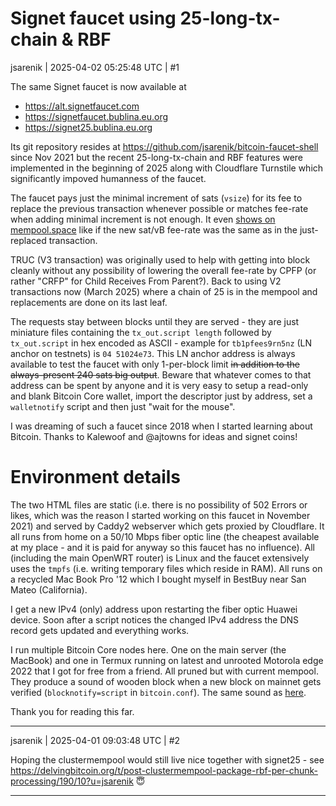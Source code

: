 # Signet faucet using 25-long-tx-chain & RBF

jsarenik | 2025-04-02 05:25:48 UTC | #1

The same Signet faucet is now available at

* https://alt.signetfaucet.com
* https://signetfaucet.bublina.eu.org
* https://signet25.bublina.eu.org

Its git repository resides at https://github.com/jsarenik/bitcoin-faucet-shell since Nov 2021 but the recent 25-long-tx-chain and RBF features were implemented in the beginning of 2025 along with Cloudflare Turnstile which significantly impoved humanness of the faucet.

The faucet pays just the minimal increment of sats (`vsize`) for its fee to replace the previous transaction whenever possible or matches fee-rate when adding minimal increment is not enough. It even [shows on mempool.space](https://mempool.space/signet/address/tb1p4tp4l6glyr2gs94neqcpr5gha7344nfyznfkc8szkreflscsdkgqsdent4) like if the new sat/vB fee-rate was the same as in the just-replaced transaction.

TRUC (V3 transaction) was originally used to help with getting into block cleanly without any possibility of lowering the overall fee-rate by CPFP (or rather "CRFP" for Child Receives From Parent?). Back to using V2 transactions now (March 2025) where a chain of 25 is in the mempool and replacements are done on its last leaf.

The requests stay between blocks until they are served - they are just miniature files containing the `tx_out.script length` followed by `tx_out.script` in hex encoded as ASCII - example for `tb1pfees9rn5nz` (LN anchor on testnets) is `04 51024e73`. This LN anchor address is always available to test the faucet with only 1-per-block limit ~~in addition to the always-present 240 sats big output~~. Beware that whatever comes to that address can be spent by anyone and it is very easy to setup a read-only and blank Bitcoin Core wallet, import the descriptor just by address, set a `walletnotify` script and then just "wait for the mouse".

I was dreaming of such a faucet since 2018 when I started learning about Bitcoin. Thanks to Kalewoof and @ajtowns for ideas and signet coins!


# Environment details

The two HTML files are static (i.e. there is no possibility of 502 Errors or likes, which was the reason I started working on this faucet in November 2021) and served by Caddy2 webserver which gets proxied by Cloudflare. It all runs from home on a 50/10 Mbps fiber optic line (the cheapest available at my place - and it is paid for anyway so this faucet has no influence). All (including the main OpenWRT router) is Linux and the faucet extensively uses the `tmpfs` (i.e. writing temporary files which reside in RAM). All runs on a recycled Mac Book Pro '12 which I bought myself in BestBuy near San Mateo (California).

I get a new IPv4 (only) address upon restarting the fiber optic Huawei device. Soon after a script notices the changed IPv4 address the DNS record gets updated and everything works.

I run multiple Bitcoin Core nodes here. One on the main server (the MacBook) and one in Termux running on latest and unrooted Motorola edge 2022 that I got for free from a friend. All pruned but with current mempool. They produce a sound of wooden block when a new block on mainnet gets verified (`blocknotify=script` in `bitcoin.conf`). The same sound as [here](https://display.anyone.eu.org/price.html).

Thank you for reading this far.

-------------------------

jsarenik | 2025-04-01 09:03:48 UTC | #2

Hoping the clustermempool would still live nice together with signet25 - see https://delvingbitcoin.org/t/post-clustermempool-package-rbf-per-chunk-processing/190/10?u=jsarenik 😇

-------------------------

